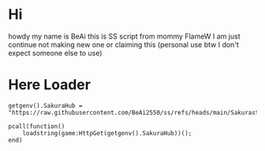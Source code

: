 # Hi
howdy my name is BeAi
this is SS script from mommy FlameW I am just continue not making new one or claiming this (personal use btw I don't expect someone else to use)

# Here Loader

    getgenv().SakuraHub = "https://raw.githubusercontent.com/BeAi2550/ss/refs/heads/main/Sakurastand.lua";

    pcall(function()
        loadstring(game:HttpGet(getgenv().SakuraHub))();
    end)
